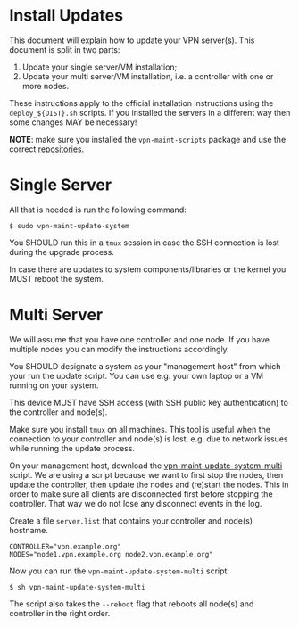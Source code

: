 # Install Updates

This document will explain how to update your VPN server(s). This document is 
split in two parts:

1. Update your single server/VM installation;
2. Update your multi server/VM installation, i.e. a controller with one or more
   nodes.

These instructions apply to the official installation instructions using the 
`deploy_${DIST}.sh` scripts. If you installed the servers in a different way 
then some changes MAY be necessary!

**NOTE**: make sure you installed the `vpn-maint-scripts` package and use the 
correct [repositories](REPO.md).

# Single Server

All that is needed is run the following command:

```
$ sudo vpn-maint-update-system
```

You SHOULD run this in a `tmux` session in case the SSH connection is lost 
during the upgrade process.

In case there are updates to system components/libraries or the kernel you MUST 
reboot the system.

# Multi Server

We will assume that you have one controller and one node. If you have multiple
nodes you can modify the instructions accordingly.

You SHOULD designate a system as your "management host" from which your run the
update script. You can use e.g. your own laptop or a VM running on your system.

This device MUST have SSH access (with SSH public key authentication) to the
controller and node(s).

Make sure you install `tmux` on all machines. This tool is useful when the
connection to your controller and node(s) is lost, e.g. due to network issues 
while running the update process.

On your management host, download the 
[vpn-maint-update-system-multi](https://git.sr.ht/~fkooman/vpn-maint-scripts/tree/main/item/bin/vpn-maint-update-system-multi) script. We are using a script
because we want to first stop the nodes, then update the controller, then 
update the nodes and (re)start the nodes. This in order to make sure all 
clients are disconnected first before stopping the controller. That way we do 
not lose any disconnect events in the log.

Create a file `server.list` that contains your controller and node(s) 
hostname.

```
CONTROLLER="vpn.example.org"
NODES="node1.vpn.example.org node2.vpn.example.org"
```

Now you can run the `vpn-maint-update-system-multi` script:

```
$ sh vpn-maint-update-system-multi
```

The script also takes the `--reboot` flag that reboots all node(s) and 
controller in the right order.
